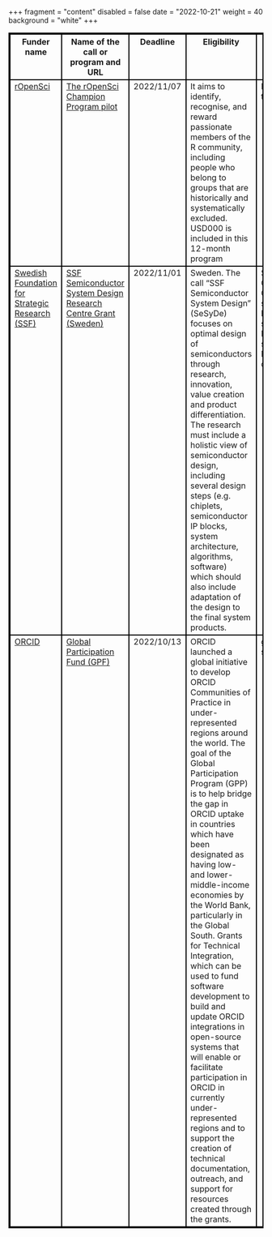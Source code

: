 +++
fragment = "content"
disabled = false
date = "2022-10-21"
weight = 40
background = "white"
+++

<style>
table, td, th {
  border: 2px solid black;
  vertical-align: top;
  !important;
 }
</style>
| Funder name                                                                                      | Name of the call or program and URL                                                                                                                      | Deadline   | Eligibility                                                                                                                                                                                                                                                                                                                                                                                                                                                                                                                                                                                                                                                                                                                                | Keywords                                                                                         |
| ------------------------------------------------------------------------------------------------ | -------------------------------------------------------------------------------------------------------------------------------------------------------- | ---------- | ------------------------------------------------------------------------------------------------------------------------------------------------------------------------------------------------------------------------------------------------------------------------------------------------------------------------------------------------------------------------------------------------------------------------------------------------------------------------------------------------------------------------------------------------------------------------------------------------------------------------------------------------------------------------------------------------------------------------------------------ | ------------------------------------------------------------------------------------------------ |
| [rOpenSci](ropensci.org)                                                                         |  [The rOpenSci Champion Program pilot](https://ropensci.org/blog/2022/09/22/launch-champions-program/)                                                   | 2022/11/07 |  It aims to identify, recognise, and reward passionate members of the R community, including people who belong to groups that are historically and systematically excluded. USD000 is included in this 12-month program                                                                                                                                                                                                                                                                                                                                                                                                                                                                                                                  |  Mentoring, training                                                                             |
| [Swedish Foundation for Strategic Research (SSF)](https://strategiska.se/en/call-for-proposals/) | [SSF Semiconductor System Design Research Centre Grant (Sweden)](https://strategiska.se/en/call-for-proposal/apply-for-ssf-semiconductor-system-design/) | 2022/11/01 | Sweden. The call “SSF Semiconductor System Design” (SeSyDe) focuses on optimal design of semiconductors through research, innovation, value creation and product differentiation. The research must include a holistic view of semiconductor design, including several design steps (e.g. chiplets, semiconductor IP blocks, system architecture, algorithms, software) which should also include adaptation of the design to the final system products.                                                                                                                                                                                                                                                                                   | Sweden, Chemistry, Computer science, Engineering sciences, Materials science, Multi-disciplinary |
| [ORCID](orcid.org)                                                                               | [Global Participation Fund (GPF)](https://info.orcid.org/global-participation-program/)                                                                  | 2022/10/13 | ORCID launched a global initiative to develop ORCID Communities of Practice in under-represented regions around the world. The goal of the Global Participation Program (GPP) is to help bridge the gap in ORCID uptake in countries which have been designated as having low- and lower-middle-income economies by the World Bank, particularly in the Global South. Grants for Technical Integration, which can be used to fund software development to build and update ORCID integrations in open-source systems that will enable or facilitate participation in ORCID in currently under-represented regions and to support the creation of technical documentation, outreach, and support for resources created through the grants.  | global south                                                                                     |

